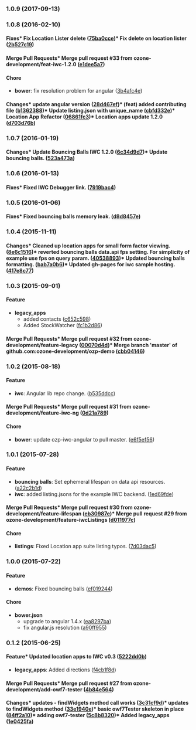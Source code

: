 ### 1.0.9 (2017-09-13)

### 1.0.8 (2016-02-10)
#### Fixes* Fix Location Lister delete ([75ba0cce](https://github.com/aml-development/ozp-demo/commit/75ba0cce5c44a8b4a855f6b5ec3a057fc58239de))* Fix delete on location lister ([2b527c19](https://github.com/aml-development/ozp-demo/commit/2b527c19cfb0ca4115475e25c2a9613f0dcdba6d))
#### Merge Pull Requests* Merge pull request #33 from ozone-development/feat-iwc-1.2.0 ([e1dee5a7](https://github.com/aml-development/ozp-demo/commit/e1dee5a7e429d4f3e50cb98a0db9b84b55dc1164))
#### Chore 
* **bower**:  fix resolution problem for angular ([3b4afc4e](https://github.com/aml-development/ozp-demo/commit/3b4afc4e57c7c55c02b277ecd2498e68f04a8fa0))
#### Changes* update angular version ([28d467ef](https://github.com/aml-development/ozp-demo/commit/28d467ef958e775b247f5377f72c700c57446b9f))* (feat) added contributing file ([b1362388](https://github.com/aml-development/ozp-demo/commit/b13623884d7825e41cbd4ce5366b22510170437b))* Update listing.json with unique_name ([cbfd332e](https://github.com/aml-development/ozp-demo/commit/cbfd332e7445a8275916e090a0473e09362d224e))* Location App Refactor ([06861fc3](https://github.com/aml-development/ozp-demo/commit/06861fc3ba967d0788b398e7a89a29a23f8b8701))* Location apps update 1.2.0 ([d703d76b](https://github.com/aml-development/ozp-demo/commit/d703d76b824effb5bba9355e53d92c2a7e034a93))

### 1.0.7 (2016-01-19)
#### Changes* Update Bouncing Balls IWC 1.2.0 ([6c34d9d7](https://github.com/aml-development/ozp-demo/commit/6c34d9d74414f37c09e08c86417a4fb617b8d1c7))* Update bouncing balls. ([523a473a](https://github.com/aml-development/ozp-demo/commit/523a473a37aedc93ad07131de8f0b6d29784bf47))

### 1.0.6 (2016-01-13)
#### Fixes* Fixed IWC Debugger link. ([7919bac4](https://github.com/aml-development/ozp-demo/commit/7919bac4126cbf13930b538d494c1c0890470996))

### 1.0.5 (2016-01-06)
#### Fixes* Fixed bouncing balls memory leak. ([d8d8457e](https://github.com/aml-development/ozp-demo/commit/d8d8457ea5d53b669d350028371d2033797c1e34))

### 1.0.4 (2015-11-11)
#### Changes* Cleaned up location apps for small form factor viewing. ([8e6c1516](https://github.com/aml-development/ozp-demo/commit/8e6c1516cfc999981868347c65a9a436445df66d))* reverted bouncing balls data.api fps setting. For simplicity of example use fps on query param. ([40538893](https://github.com/aml-development/ozp-demo/commit/40538893edc3eabb38e9ecfaa1ce41321d21b8f5))* Updated bouncing balls formatting. ([bab7a0b6](https://github.com/aml-development/ozp-demo/commit/bab7a0b6f8c59ec950911654df5dd99c6ea6cbeb))* Updated gh-pages for iwc sample hosting. ([417e8c77](https://github.com/aml-development/ozp-demo/commit/417e8c77ff56261723f8ee00cc2da0ef64500898))

### 1.0.3 (2015-09-01)
#### Feature

* **legacy_apps**
  *  added contacts ([c652c598](https://github.com/aml-development/ozp-demo/commit/c652c5981be38b28739ae777ba8fc373672c576b))
  *  Added StockWatcher ([fc1b2d86](https://github.com/aml-development/ozp-demo/commit/fc1b2d86fbab7b77a5cb2f6e06d5d746ce019245))
#### Merge Pull Requests* Merge pull request #32 from ozone-development/feature-legacy ([00070d4d](https://github.com/aml-development/ozp-demo/commit/00070d4d6b70a57c2f6198d742df959ca6a39048))* Merge branch 'master' of github.com:ozone-development/ozp-demo ([cbb04146](https://github.com/aml-development/ozp-demo/commit/cbb041462494215adb674442669a2fdab6d59c36))

### 1.0.2 (2015-08-18)
#### Feature 
* **iwc**:  Angular lib repo change. ([b535ddcc](https://github.com/aml-development/ozp-demo/commit/b535ddccbdb79dabfacba89be423a52a95ceceb3))
#### Merge Pull Requests* Merge pull request #31 from ozone-development/feature-iwc-ng ([0d21a789](https://github.com/aml-development/ozp-demo/commit/0d21a789588d9eb206080db6cb3af96004f5e01a))
#### Chore 
* **bower**:  update ozp-iwc-angular to pull master. ([e6f5ef56](https://github.com/aml-development/ozp-demo/commit/e6f5ef56ef9197a39870543210920ef490b0ebf4))

### 1.0.1 (2015-07-28)
#### Feature 
* **bouncing balls**:  Set ephemeral lifespan on data api resources. ([a22c2b1d](https://github.com/aml-development/ozp-demo/commit/a22c2b1daae716fbddb8e76d62543464f8d251e3)) 
* **iwc**:  added listing.jsons for the example IWC backend. ([1ed69fde](https://github.com/aml-development/ozp-demo/commit/1ed69fde3e8cae423e03ee6b6e19f2009bd0409c))
#### Merge Pull Requests* Merge pull request #30 from ozone-development/feature-lifespan ([eb30987e](https://github.com/aml-development/ozp-demo/commit/eb30987e4471b02169fb189f8a6f12af52b2ecb6))* Merge pull request #29 from ozone-development/feature-iwcListings ([d011977c](https://github.com/aml-development/ozp-demo/commit/d011977cea370832e0c10e9686acfd2b2fe1226a))
#### Chore 
* **listings**:  Fixed Location app suite listing typos. ([7d03dac5](https://github.com/aml-development/ozp-demo/commit/7d03dac535b73e13b9a2bf67fa5ffd54906c4d6e))

### 1.0.0 (2015-07-22)
#### Feature 
* **demos**:  Fixed bouncing balls  ([ef019244](https://github.com/aml-development/ozp-demo/commit/ef0192440dfd38c53ed68c77fbbf75340b02b4e6))
#### Chore

* **bower.json**
  *  upgrade to angular 1.4.x ([ea8297ba](https://github.com/aml-development/ozp-demo/commit/ea8297baedd12edc913ab72c28fd2364e0f8aae1))
  *  fix angular.js resolution ([a90ff955](https://github.com/aml-development/ozp-demo/commit/a90ff95563e8f1515ceb721ba2cb83284ffd1dcd))

### 0.1.2 (2015-06-25)
#### Feature*  Updated location apps to IWC v0.3 ([5222dd0b](https://github.com/aml-development/ozp-demo/commit/5222dd0b34c4c969b0fb0ab8188fff0902d6e836)) 
* **legacy_apps**:  Added directions  ([f4cb1f8d](https://github.com/aml-development/ozp-demo/commit/f4cb1f8d5138524a7d95f295167a88d9133eeffd))
#### Merge Pull Requests* Merge pull request #27 from ozone-development/add-owf7-tester ([4b84e564](https://github.com/aml-development/ozp-demo/commit/4b84e5642edeffa7eb9ab6b68f4e1b5340502c9c))
#### Changes* updates - findWidgets method call works ([3c31cf9d](https://github.com/aml-development/ozp-demo/commit/3c31cf9d9cb0a8bef0f4f8dac689e09e081b26eb))* updates to findWidgets method ([33e1940e](https://github.com/aml-development/ozp-demo/commit/33e1940ef8135ac6a0940f1f38df2c59f72d5ec6))* basic owf7Tester skeleton in place ([84ff2a10](https://github.com/aml-development/ozp-demo/commit/84ff2a10ae6dbbca49f6c54003dc8b63495dada4))* adding owf7-tester ([5c8b8320](https://github.com/aml-development/ozp-demo/commit/5c8b83203cb073ff51fe945bba4dd9aaf90eda10))* Added legacy_apps ([1e0425fa](https://github.com/aml-development/ozp-demo/commit/1e0425fa4989950abb27cdd26ef96fd86dad1e6a))

 
